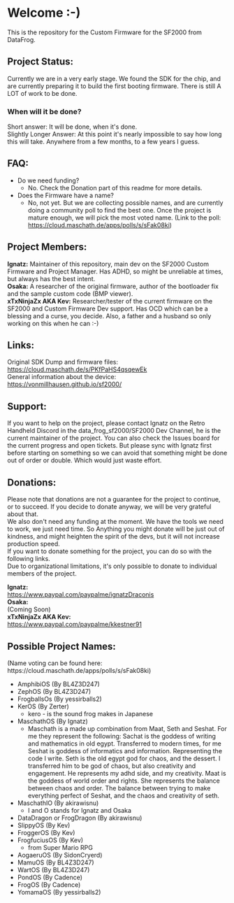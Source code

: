 <h1>Welcome :-)</h1> 

This is the repository for the Custom Firmware for the SF2000 from DataFrog. 

<h2>Project Status:</h2>
Currently we are in a very early stage. We found the SDK for the chip, and are currently preparing it to build the first booting firmware. There is still A LOT of work to be done.<br> 
<h3>When will it be done?</h3>
Short answer: It will be done, when it's done.<br>
Slightly Longer Answer: At this point it's nearly impossible to say how long this will take. Anywhere from a few months, to a few years I guess.

<h2>FAQ:</h2>

- Do we need funding?
    - No. Check the Donation part of this readme for more details. 
- Does the Firmware have a name? 
    - No, not yet. But we are collecting possible names, and are currently doing a community poll to find the best one. Once the project is mature enough, we will pick the most voted name. (Link to the poll: https://cloud.maschath.de/apps/polls/s/sFak08ki)

<h2>Project Members:</h2>

<b>Ignatz:</b> Maintainer of this repository, main dev on the SF2000 Custom Firmware and Project Manager. Has ADHD, so might be unreliable at times, but always has the best intent.
<br><b>Osaka:</b> A researcher of the original firmware, author of the bootloader fix and the sample custom code (BMP viewer).
<br><b>xTxNinjaZx AKA Kev:</b> Researcher/tester of the current firmware on the SF2000 and Custom Firmware Dev support. Has OCD which can be a blessing and a curse, you decide. Also, a father and a husband so only working on this when he can :-)

<h2>Links:</h2>

Original SDK Dump and firmware files:<br>
https://cloud.maschath.de/s/PKfPaHS4qsqewEk <br>
General information about the device:<br>
https://vonmillhausen.github.io/sf2000/ <br>

<h2>Support:</h2>

If you want to help on the project, please contact Ignatz on the Retro Handheld Discord in the data_frog_sf2000/SF2000 Dev Channel, he is the current maintainer of the project. You can also check the Issues board for the current progress and open tickets. But please sync with Ignatz first before starting on something so we can avoid that something might be done out of order or double. Which would just waste effort.

<h2>Donations:</h2>

Please note that donations are not a guarantee for the project to continue, or to succeed. If you decide to donate anyway, we will be very grateful about that.<br>
We also don't need any funding at the moment. We have the tools we need to work, we just need time. So Anything you might donate will be just out of kindness, and might heighten the spirit of the devs, but it will not increase production speed.
<br>If you want to donate something for the project, you can do so with the following links.
<br>Due to organizational limitations, it's only possible to donate to individual members of the project.

<b>Ignatz:</b> <br>
https://www.paypal.com/paypalme/ignatzDraconis
<br><b>Osaka:</b> <br>
(Coming Soon)
<br><b>xTxNinjaZx AKA Kev:</b><br>
https://www.paypal.com/paypalme/kkestner91

<h2>Possible Project Names:</h2>
(Name voting can be found here: https://cloud.maschath.de/apps/polls/s/sFak08ki)

- AmphibiOS (By BL4Z3D247)
- ZephOS (By BL4Z3D247)
- FrogballsOs (By yessirballs2)
- KerOS (By Zerter) 
    - kero - is the sound frog makes in Japanese
- MaschathOS (By Ignatz)
    - Maschath is a made up combination from Maat, Seth and Seshat. For me they represent the following: Sachat is the goddess of writing and mathematics in old egypt. Transferred to modern times, for me Seshat is goddess of informatics and information. Representing the code I write. Seth is the old egypt god for chaos, and the dessert. I transferred him to be god of chaos, but also creativity and engagement. He represents my adhd side, and my creativity. Maat is the goddess of world order and rights. She represents the balance between chaos and order. The balance between trying to make everything perfect of Seshat, and the chaos and creativity of seth.
- MaschathIO (By akirawisnu)
    -  I and O stands for Ignatz and Osaka
- DataDragon or FrogDragon (By akirawisnu)
- SlippyOS (By Kev)
- FroggerOS (By Kev)
- FrogfuciusOS (By Kev)
    - from Super Mario RPG
- AogaeruOS (By SidonCryerd)
- MamuOS (By BL4Z3D247)
- WartOS (By BL4Z3D247)
- PondOS (By Cadence)
- FrogOS (By Cadence)
- YomamaOS (By yessirballs2)
